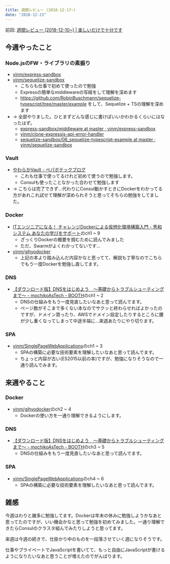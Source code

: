 ```yaml
---
title: 週間レビュー (2018-12-17~)
date: "2018-12-23"
---
```


前回: [週間レビュー (2018-12-10~) | 楽しいだけで十分です](https://yinm.info/20181216/)

## 今週やったこと

### Node.jsのFW・ライブラリの素振り
- [yinm/express-sandbox](https://github.com/yinm/express-sandbox)
- [yinm/sequelize-sandbox](https://github.com/yinm/sequelize-sandbox)
  - こちらも仕事で初めて使ったので勉強
  - Expressの簡単なmiddlewareの写経をして理解を深めます
  - https://github.com/RobinBuschmann/sequelize-typescript/tree/master/example をして、Sequelize + TSの理解を深めます
- -> 全部やりました。ひとまずどんな感じに書けばいいかわかるくらいにはなったはず。
  - [express-sandbox/middleware at master · yinm/express-sandbox](https://github.com/yinm/express-sandbox/tree/master/middleware)
  - [yinm/clone-expressjs-api-error-handler](https://github.com/yinm/clone-expressjs-api-error-handler)
  - [sequelize-sandbox/06_sequelize-typescript-example at master · yinm/sequelize-sandbox](https://github.com/yinm/sequelize-sandbox/tree/master/06_sequelize-typescript-example)

### Vault
- [やわらかVault - ペパボテックブログ](https://tech.pepabo.com/2018/09/06/vault-workshop/)
  - これも仕事で使ってるけれど初めて使うので勉強します。
  - Consulも使ったことなかった合わせて勉強します
- -> こちらは完了できず...代わりにConsul動かすときにDockerをわかってる方があれこれ試せて理解が深められそうと思ってそちらの勉強をしてました。

### Docker
- [ITエンジニアになる！ チャレンジDockerによる仮想化環境構築入門 - 秀和システム あなたの学びをサポート](https://www.shuwasystem.co.jp/book/9784798054520.html)のch1 ~ 9
  - ざっくりDockerの概要を掴むために読んでみました
  - ただ、Swarmがよくわかってないです...
- [yinm/gihyodocker](https://github.com/yinm/gihyodocker)
  - 上記の本より踏み込んだ内容かなと思ってて、解説も丁寧なのでこちらでもう一度Dockerを勉強し直してます。

### DNS
- [【ダウンロード版】DNSをはじめよう　～基礎からトラブルシューティングまで～ - mochikoAsTech - BOOTH](https://mochikoastech.booth.pm/items/812516)のch1 ~ 2
  - DNSの仕組みをもう一度見直したいなあと思って読んでます。
  - ページ数がそこまで多くない本なのでサクッと終わらせればよかったのですが、ドメイン買ったり、AWSでドメイン設定したりするところに腰が少し重くなってしまって中途半端に...来週あたりにやり切ります。

### SPA
- [yinm/SinglePageWebApplications](https://github.com/yinm/SinglePageWebApplications)のch1 ~ 3
  - SPAの構築に必要な技術要素を理解したいなあと思って読んでます。
  - ちょっと内容が古い(ES2015以前の本)ですが、勉強になりそうなので一通り読んでみます。

## 来週やること

### Docker
- [yinm/gihyodocker](https://github.com/yinm/gihyodocker)のch2 ~ 4
  - Dockerの使い方を一通り理解できるようにします。

### DNS
- [【ダウンロード版】DNSをはじめよう　～基礎からトラブルシューティングまで～ - mochikoAsTech - BOOTH](https://mochikoastech.booth.pm/items/812516)のch3 ~ 5
  - DNSの仕組みをもう一度見直したいなあと思って読んでます。

### SPA
- [yinm/SinglePageWebApplications](https://github.com/yinm/SinglePageWebApplications)のch4 ~ 6
  - SPAの構築に必要な技術要素を理解したいなあと思って読んでます。

## 雑感
今週はわりと雑多に勉強してます。Dockerは年末の休みに勉強しようかなあと思ってたのですが、いい機会かなと思って勉強を初めてみました。一通り理解できたらConsulのクラスタ組んでみたりしようと思ってます。

来週は今週の続きで、仕掛かり中のものを一段落させていく週になりそうです。

仕事やプライベートでJavaScriptを書いてて、もっと自由にJavaScriptが書けるようになりたいなあと思うことが増えたのでがんばります。
